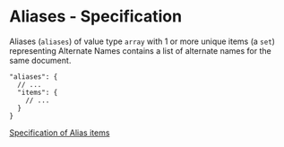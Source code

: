 # Aliases - Specification

Aliases (`aliases`) of value type `array` with 1 or more unique items (a `set`) representing Alternate Names contains a
list of alternate names for the same document.

```
"aliases": {
  // ...
  "items": {
    // ...
  }
}
```

[Specification of Alias items](aliases/alias-spec.en.md)
